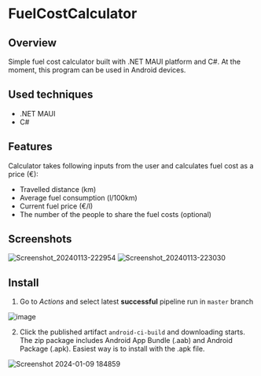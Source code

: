 # FuelCostCalculator
## Overview

Simple fuel cost calculator built with .NET MAUI platform and C#. At the moment, this program can be used in Android devices.

## Used techniques

- .NET MAUI
- C#

## Features

Calculator takes following inputs from the user and calculates fuel cost as a price (€): 
- Travelled distance (km)
- Average fuel consumption (l/100km)
- Current fuel price (€/l)
- The number of the people to share the fuel costs (optional)

## Screenshots

![Screenshot_20240113-222954](https://github.com/MiikaRK/fuelcostcalculator/assets/94705211/59ffce7d-65c1-4129-83e7-4c3437ff9f26)
![Screenshot_20240113-223030](https://github.com/MiikaRK/fuelcostcalculator/assets/94705211/496ffb7e-d000-4280-a6db-83e10b51cc3a)


## Install

1. Go to _Actions_ and select latest **successful** pipeline run in `master` branch

![image](https://github.com/MiikaRK/fuelcostcalculator/assets/94705211/7a0b38c3-b28d-41d1-b157-845b0a4af81c)

2. Click the published artifact `android-ci-build` and downloading starts. The zip package includes Android App Bundle (.aab) and Android Package (.apk). Easiest way is to install with the .apk file.

![Screenshot 2024-01-09 184859](https://github.com/MiikaRK/fuelcostcalculator/assets/94705211/38da6e92-6513-4363-96ad-79e51d597b9a)
